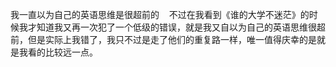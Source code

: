 我一直以为自己的英语思维是很超前的    不过在我看到《谁的大学不迷茫》的时候我才知道我又再一次犯了一个低级的错误，就是我又自以为自己的英语思维很超前，但是实际上我错了，我只不过是走了他们的重复路一样，唯一值得庆幸的是就是我看的比较远一点。